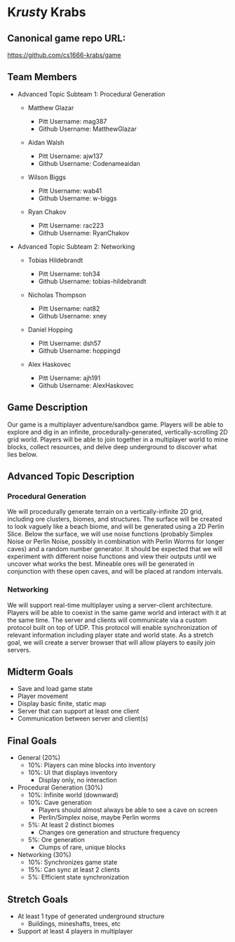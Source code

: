 # K*rust*y Krabs

## Canonical game repo URL:

https://github.com/cs1666-krabs/game

## Team Members

* Advanced Topic Subteam 1: Procedural Generation

	* Matthew Glazar
		* Pitt Username: mag387
		* Github Username: MatthewGlazar

	* Aidan Walsh
		* Pitt Username: ajw137
		* Github Username: Codenameaidan

	* Wilson Biggs
		* Pitt Username: wab41
		* Github Username: w-biggs

	* Ryan Chakov
		* Pitt Username: rac223
		* Github Username: RyanChakov

* Advanced Topic Subteam 2: Networking

	* Tobias Hildebrandt
		* Pitt Username: toh34
		* Github Username: tobias-hildebrandt

	* Nicholas Thompson
		* Pitt Username: nat82
		* Github Username: xney

	* Daniel Hopping
		* Pitt Username: dsh57
		* Github Username: hoppingd

	* Alex Haskovec
		* Pitt Username: ajh191
		* Github Username: AlexHaskovec

## Game Description

Our game is a multiplayer adventure/sandbox game. Players will be able to explore and dig in an infinite, procedurally-generated, vertically-scrolling 2D grid world. Players will be able to join together in a multiplayer world to mine blocks, collect resources, and delve deep underground to discover what lies below.

## Advanced Topic Description

### Procedural Generation

We will procedurally generate terrain on a vertically-infinite 2D grid, including ore clusters, biomes, and structures.  The surface will be created to look vaguely like a beach biome, and will be generated using a 2D Perlin Slice.  Below the surface, we will use noise functions (probably Simplex Noise or Perlin Noise, possibly in combination with Perlin Worms for longer caves) and a random number generator.  It should be expected that we will experiment with different noise functions and view their outputs until we uncover what works the best.  Mineable ores will be generated in conjunction with these open caves, and will be placed at random intervals.

### Networking

We will support real-time multiplayer using a server-client architecture. Players will be able to coexist in the same game world and interact with it at the same time. The server and clients will communicate via a custom protocol built on top of UDP. This protocol will enable synchronization of relevant information including player state and world state. As a stretch goal, we will create a server browser that will allow players to easily join servers.

## Midterm Goals

* Save and load game state
* Player movement
* Display basic finite, static map
* Server that can support at least one client
* Communication between server and client(s)

## Final Goals

* General (20%)
	* 10%: Players can mine blocks into inventory
	* 10%: UI that displays inventory
		* Display only, no interaction
* Procedural Generation (30%)
	* 10%: Infinite world (downward)
	* 10%: Cave generation
		* Players should almost always be able to see a cave on screen
		* Perlin/Simplex noise, maybe Perlin worms
	* 5%: At least 2 distinct biomes
		* Changes ore generation and structure frequency
	* 5%: Ore generation
		* Clumps of rare, unique blocks
* Networking (30%)
	* 10%: Synchronizes game state
	* 15%: Can sync at least 2 clients
	* 5%: Efficient state synchronization

## Stretch Goals

* At least 1 type of generated underground structure
	* Buildings, mineshafts, trees, etc
* Support at least 4 players in multiplayer
